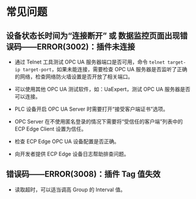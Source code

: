 # 常见问题

## 设备状态长时间为“连接断开” 或 数据监控页面出现错误码——ERROR(3002)：插件未连接

* 通过 Telnet 工具测试 OPC UA 服务器端口是否可用，命令 `telnet target-ip target-port`，如果未能连接，需要检查 OPC UA 服务器是否监听了正确的网络，检查网络防火墙设置是否开放了相关端口。

* 可以使用其他 OPC UA 测试软件，如：UaExpert，测试 OPC UA 服务器是否可以连接。

* PLC 设备开启 OPC UA Server 时需要打开“接受客户端证书”选项。

* OPC Server 在不使用匿名登录的情况下需要将“受信任的客户端”列表中的 ECP Edge Client 设置为信任。

* 检查 ECP Edge OPC UA 设备配置是否正确。

* 向开发者提供 ECP Edge 设备日志帮助排查问题。

## 错误码——ERROR(3008)：插件 Tag 值失效

* 读取超时，可以适当调高 Group 的 Interval 值。
